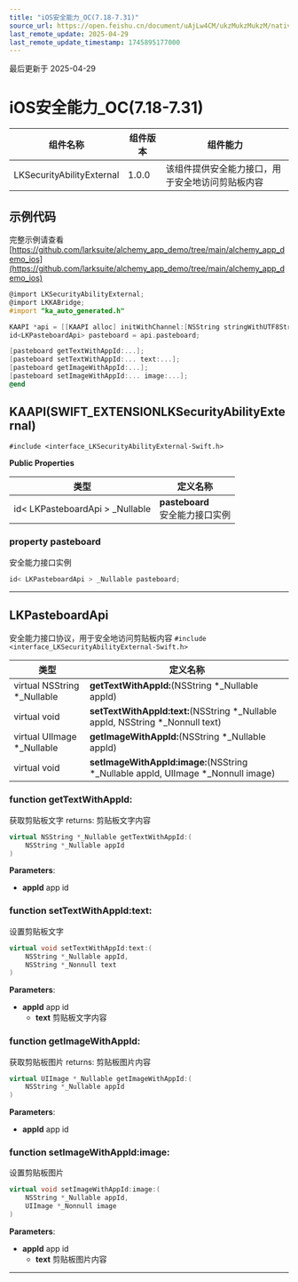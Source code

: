 ```yaml
---
title: "iOS安全能力_OC(7.18-7.31)"
source_url: https://open.feishu.cn/document/uAjLw4CM/ukzMukzMukzM/native-integration/open-scene-introduction/capability-components/securityabilityexternal/ios-securityabilityexternal_oc/ios-securityabilityexternal_oc-718
last_remote_update: 2025-04-29
last_remote_update_timestamp: 1745895177000
---
```

最后更新于 2025-04-29

# iOS安全能力_OC(7.18-7.31) 

|组件名称 | 组件版本 | 组件能力 |
| ---- | ------ | -------- |
| LKSecurityAbilityExternal | 1.0.0 | 该组件提供安全能力接口，用于安全地访问剪贴板内容 |

## 示例代码

完整示例请查看 [https://github.com/larksuite/alchemy_app_demo/tree/main/alchemy_app_demo_ios](https://github.com/larksuite/alchemy_app_demo/tree/main/alchemy_app_demo_ios)

```objectivec
@import LKSecurityAbilityExternal;
@import LKKABridge;
#import "ka_auto_generated.h"

KAAPI *api = [[KAAPI alloc] initWithChannel:[NSString stringWithUTF8String:getChannel()]];
id<LKPasteboardApi> pasteboard = api.pasteboard;

[pasteboard getTextWithAppId:...];
[pasteboard setTextWithAppId:... text:...];
[pasteboard getImageWithAppId:...];
[pasteboard setImageWithAppId:... image:...];
@end
```

## KAAPI(SWIFT_EXTENSIONLKSecurityAbilityExternal)

`#include <interface_LKSecurityAbilityExternal-Swift.h>`

**Public Properties**

|       类型      | 定义名称        |
| -------------- | -------------- |
| id< LKPasteboardApi > _Nullable | **pasteboard** <br>安全能力接口实例  |

### **property pasteboard**

安全能力接口实例 
```cpp
id< LKPasteboardApi > _Nullable pasteboard;
```

-------------------------------

## LKPasteboardApi

安全能力接口协议，用于安全地访问剪贴板内容 
`#include <interface_LKSecurityAbilityExternal-Swift.h>`

|        类型     | 定义名称           |
| -------------- | -------------- |
| virtual NSString *_Nullable | **getTextWithAppId:**(NSString *_Nullable appId) |
| virtual void | **setTextWithAppId:text:**(NSString *_Nullable appId, NSString *_Nonnull text) |
| virtual UIImage *_Nullable | **getImageWithAppId:**(NSString *_Nullable appId) |
| virtual void | **setImageWithAppId:image:**(NSString *_Nullable appId, UIImage *_Nonnull image) |

### **function getTextWithAppId:**

获取剪贴板文字 
returns: 剪贴板文字内容 

```cpp
virtual NSString *_Nullable getTextWithAppId:(
    NSString *_Nullable appId
)
```

**Parameters**: 

* **appId** app id

### **function setTextWithAppId:text:**

设置剪贴板文字 

```cpp
virtual void setTextWithAppId:text:(
    NSString *_Nullable appId,
    NSString *_Nonnull text
)
```

**Parameters**: 

* **appId** app id
  * **text** 剪贴板文字内容 

### **function getImageWithAppId:**

获取剪贴板图片 
returns: 剪贴板图片内容 

```cpp
virtual UIImage *_Nullable getImageWithAppId:(
    NSString *_Nullable appId
)
```

**Parameters**: 

* **appId** app id

### **function setImageWithAppId:image:**

设置剪贴板图片 

```cpp
virtual void setImageWithAppId:image:(
    NSString *_Nullable appId,
    UIImage *_Nonnull image
)
```

**Parameters**: 

* **appId** app id
  * **text** 剪贴板图片内容 

-------------------------------
